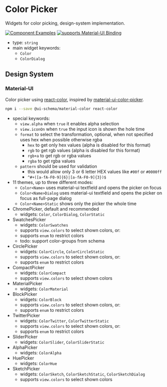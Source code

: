 # Color Picker

Widgets for color picking, design-system implementation.

[![Component Examples](https://img.shields.io/badge/Examples-green?labelColor=1d3d39&color=1a6754&logoColor=ffffff&style=flat-square&logo=plex)](#demo-ui-generator) [![supports Material-UI Binding](https://img.shields.io/badge/Material-green?labelColor=1a237e&color=0d47a1&logoColor=ffffff&style=flat-square&logo=material-ui)](#material-ui)

- type: `string`
- main widget keywords:
    - `Color`
    - `ColorDialog`

## Design System

### Material-UI

Color picker using [react-color](https://casesandberg.github.io/react-color), inspired by [material-ui-color-picker](https://github.com/LoicMahieu/material-ui-color-picker/).

```bash
npm i --save @ui-schema/material-color react-color
```

- special keywords:
    - `view.alpha` when `true` it enables alpha selection
    - `view.iconOn` when `true` the input icon is shown the hole time
    - `format` to select the transformation, optional, when not specified uses hex when possible otherwise rgba
        - `hex` to get only hex values (alpha is disabled for this format)
        - `rgb` to get rgb values (alpha is disabled for this format)
        - `rgb+a` to get rgb or rgba values
        - `rgba` to get rgba values
    - `pattern` should be used for validation
        - this would allow only 3 or 6 letter HEX values like `#00f` or `#0000ff`
        - `^#+([a-fA-F0-9]{6}|[a-fA-F0-9]{3})$`
- 11 themes, up to three different modes:
    - `Color<Name>` uses material-ui textfield and opens the picker on focus
    - `Color<Name>Dialog` uses material-ui textfield and opens the picker on focus as full-page dialog
    - `Color<Name>Static` shows only the picker the whole time
- ChromePicker, default and recommended
    - widgets: `Color`, `ColorDialog`, `ColorStatic`
- SwatchesPicker
    - widgets: `ColorSwatches`
    - supports `view.colors` to select shown colors, or:
    - supports `enum` to restrict colors
    - todo: support color-groups from schema
- CirclePicker
    - widgets: `ColorCircle`, `ColorCircleStatic`
    - supports `view.colors` to select shown colors, or:
    - supports `enum` to restrict colors
- CompactPicker
    - widgets: `ColorCompact`
    - supports `view.colors` to select shown colors
- MaterialPicker
    - widgets: `ColorMaterial`
- BlockPicker
    - widgets: `ColorBlock`
    - supports `view.colors` to select shown colors, or:
    - supports `enum` to restrict colors
- TwitterPicker
    - widgets: `ColorTwitter`, `ColorTwitterStatic`
    - supports `view.colors` to select shown colors, or:
    - supports `enum` to restrict colors
- SliderPicker
    - widgets: `ColorSlider`, `ColorSliderStatic`
- AlphaPicker
    - widgets: `ColorAlpha`
- HuePicker
    - widgets: `ColorHue`
- SketchPicker
    - widgets: `ColorSketch`, `ColorSketchStatic`, `ColorSketchDialog`
    - supports `view.colors` to select shown colors

